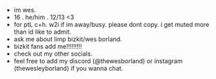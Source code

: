 - im wes.
- 16 . he/him . 12/13 <3
- for ptL c+h. w2i if im away/busy. please dont copy. i get muted more than id like to admit.
- ask me about limp bizkit/wes borland.
- bizkit fans add me!!!!!!!!!
- check out my other socials.
- feel free to add my discord (@thewesborland) or instagram (thewesleyborland) if you wanna chat.

<!---
thewesborland/thewesborland is a ✨ special ✨ repository because its `README.md` (this file) appears on your GitHub profile.
You can click the Preview link to take a look at your changes.
--->
